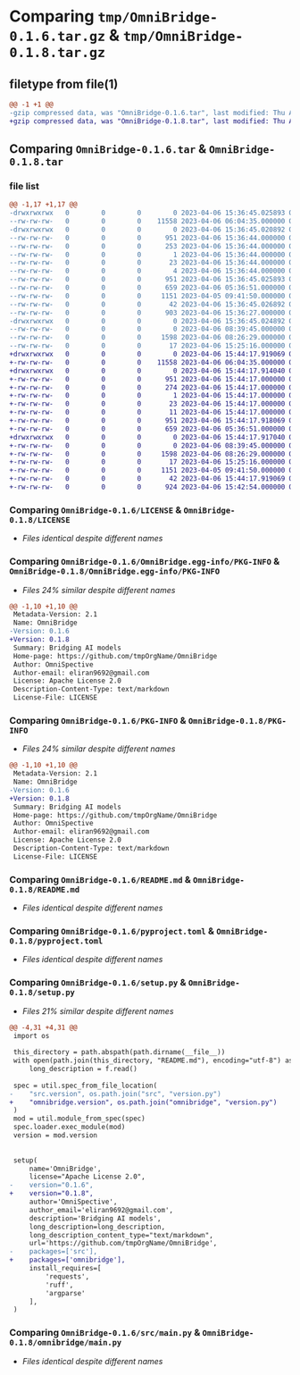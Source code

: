 # Comparing `tmp/OmniBridge-0.1.6.tar.gz` & `tmp/OmniBridge-0.1.8.tar.gz`

## filetype from file(1)

```diff
@@ -1 +1 @@
-gzip compressed data, was "OmniBridge-0.1.6.tar", last modified: Thu Apr  6 15:36:45 2023, max compression
+gzip compressed data, was "OmniBridge-0.1.8.tar", last modified: Thu Apr  6 15:44:17 2023, max compression
```

## Comparing `OmniBridge-0.1.6.tar` & `OmniBridge-0.1.8.tar`

### file list

```diff
@@ -1,17 +1,17 @@
-drwxrwxrwx   0        0        0        0 2023-04-06 15:36:45.025893 OmniBridge-0.1.6/
--rw-rw-rw-   0        0        0    11558 2023-04-06 06:04:35.000000 OmniBridge-0.1.6/LICENSE
-drwxrwxrwx   0        0        0        0 2023-04-06 15:36:45.020892 OmniBridge-0.1.6/OmniBridge.egg-info/
--rw-rw-rw-   0        0        0      951 2023-04-06 15:36:44.000000 OmniBridge-0.1.6/OmniBridge.egg-info/PKG-INFO
--rw-rw-rw-   0        0        0      253 2023-04-06 15:36:44.000000 OmniBridge-0.1.6/OmniBridge.egg-info/SOURCES.txt
--rw-rw-rw-   0        0        0        1 2023-04-06 15:36:44.000000 OmniBridge-0.1.6/OmniBridge.egg-info/dependency_links.txt
--rw-rw-rw-   0        0        0       23 2023-04-06 15:36:44.000000 OmniBridge-0.1.6/OmniBridge.egg-info/requires.txt
--rw-rw-rw-   0        0        0        4 2023-04-06 15:36:44.000000 OmniBridge-0.1.6/OmniBridge.egg-info/top_level.txt
--rw-rw-rw-   0        0        0      951 2023-04-06 15:36:45.025893 OmniBridge-0.1.6/PKG-INFO
--rw-rw-rw-   0        0        0      659 2023-04-06 05:36:51.000000 OmniBridge-0.1.6/README.md
--rw-rw-rw-   0        0        0     1151 2023-04-05 09:41:50.000000 OmniBridge-0.1.6/pyproject.toml
--rw-rw-rw-   0        0        0       42 2023-04-06 15:36:45.026892 OmniBridge-0.1.6/setup.cfg
--rw-rw-rw-   0        0        0      903 2023-04-06 15:36:27.000000 OmniBridge-0.1.6/setup.py
-drwxrwxrwx   0        0        0        0 2023-04-06 15:36:45.024892 OmniBridge-0.1.6/src/
--rw-rw-rw-   0        0        0        0 2023-04-06 08:39:45.000000 OmniBridge-0.1.6/src/__init__.py
--rw-rw-rw-   0        0        0     1598 2023-04-06 08:26:29.000000 OmniBridge-0.1.6/src/main.py
--rw-rw-rw-   0        0        0       17 2023-04-06 15:25:16.000000 OmniBridge-0.1.6/src/version.py
+drwxrwxrwx   0        0        0        0 2023-04-06 15:44:17.919069 OmniBridge-0.1.8/
+-rw-rw-rw-   0        0        0    11558 2023-04-06 06:04:35.000000 OmniBridge-0.1.8/LICENSE
+drwxrwxrwx   0        0        0        0 2023-04-06 15:44:17.914040 OmniBridge-0.1.8/OmniBridge.egg-info/
+-rw-rw-rw-   0        0        0      951 2023-04-06 15:44:17.000000 OmniBridge-0.1.8/OmniBridge.egg-info/PKG-INFO
+-rw-rw-rw-   0        0        0      274 2023-04-06 15:44:17.000000 OmniBridge-0.1.8/OmniBridge.egg-info/SOURCES.txt
+-rw-rw-rw-   0        0        0        1 2023-04-06 15:44:17.000000 OmniBridge-0.1.8/OmniBridge.egg-info/dependency_links.txt
+-rw-rw-rw-   0        0        0       23 2023-04-06 15:44:17.000000 OmniBridge-0.1.8/OmniBridge.egg-info/requires.txt
+-rw-rw-rw-   0        0        0       11 2023-04-06 15:44:17.000000 OmniBridge-0.1.8/OmniBridge.egg-info/top_level.txt
+-rw-rw-rw-   0        0        0      951 2023-04-06 15:44:17.918069 OmniBridge-0.1.8/PKG-INFO
+-rw-rw-rw-   0        0        0      659 2023-04-06 05:36:51.000000 OmniBridge-0.1.8/README.md
+drwxrwxrwx   0        0        0        0 2023-04-06 15:44:17.917040 OmniBridge-0.1.8/omnibridge/
+-rw-rw-rw-   0        0        0        0 2023-04-06 08:39:45.000000 OmniBridge-0.1.8/omnibridge/__init__.py
+-rw-rw-rw-   0        0        0     1598 2023-04-06 08:26:29.000000 OmniBridge-0.1.8/omnibridge/main.py
+-rw-rw-rw-   0        0        0       17 2023-04-06 15:25:16.000000 OmniBridge-0.1.8/omnibridge/version.py
+-rw-rw-rw-   0        0        0     1151 2023-04-05 09:41:50.000000 OmniBridge-0.1.8/pyproject.toml
+-rw-rw-rw-   0        0        0       42 2023-04-06 15:44:17.919069 OmniBridge-0.1.8/setup.cfg
+-rw-rw-rw-   0        0        0      924 2023-04-06 15:42:54.000000 OmniBridge-0.1.8/setup.py
```

### Comparing `OmniBridge-0.1.6/LICENSE` & `OmniBridge-0.1.8/LICENSE`

 * *Files identical despite different names*

### Comparing `OmniBridge-0.1.6/OmniBridge.egg-info/PKG-INFO` & `OmniBridge-0.1.8/OmniBridge.egg-info/PKG-INFO`

 * *Files 24% similar despite different names*

```diff
@@ -1,10 +1,10 @@
 Metadata-Version: 2.1
 Name: OmniBridge
-Version: 0.1.6
+Version: 0.1.8
 Summary: Bridging AI models
 Home-page: https://github.com/tmpOrgName/OmniBridge
 Author: OmniSpective
 Author-email: eliran9692@gmail.com
 License: Apache License 2.0
 Description-Content-Type: text/markdown
 License-File: LICENSE
```

### Comparing `OmniBridge-0.1.6/PKG-INFO` & `OmniBridge-0.1.8/PKG-INFO`

 * *Files 24% similar despite different names*

```diff
@@ -1,10 +1,10 @@
 Metadata-Version: 2.1
 Name: OmniBridge
-Version: 0.1.6
+Version: 0.1.8
 Summary: Bridging AI models
 Home-page: https://github.com/tmpOrgName/OmniBridge
 Author: OmniSpective
 Author-email: eliran9692@gmail.com
 License: Apache License 2.0
 Description-Content-Type: text/markdown
 License-File: LICENSE
```

### Comparing `OmniBridge-0.1.6/README.md` & `OmniBridge-0.1.8/README.md`

 * *Files identical despite different names*

### Comparing `OmniBridge-0.1.6/pyproject.toml` & `OmniBridge-0.1.8/pyproject.toml`

 * *Files identical despite different names*

### Comparing `OmniBridge-0.1.6/setup.py` & `OmniBridge-0.1.8/setup.py`

 * *Files 21% similar despite different names*

```diff
@@ -4,31 +4,31 @@
 import os
 
 this_directory = path.abspath(path.dirname(__file__))
 with open(path.join(this_directory, "README.md"), encoding="utf-8") as f:
     long_description = f.read()
 
 spec = util.spec_from_file_location(
-    "src.version", os.path.join("src", "version.py")
+    "omnibridge.version", os.path.join("omnibridge", "version.py")
 )
 mod = util.module_from_spec(spec)
 spec.loader.exec_module(mod)
 version = mod.version
 
 
 setup(
     name='OmniBridge',
     license="Apache License 2.0",
-    version="0.1.6",
+    version="0.1.8",
     author='OmniSpective',
     author_email='eliran9692@gmail.com',
     description='Bridging AI models',
     long_description=long_description,
     long_description_content_type="text/markdown",
     url='https://github.com/tmpOrgName/OmniBridge',
-    packages=['src'],
+    packages=['omnibridge'],
     install_requires=[
         'requests',
         'ruff',
         'argparse'
     ],
 )
```

### Comparing `OmniBridge-0.1.6/src/main.py` & `OmniBridge-0.1.8/omnibridge/main.py`

 * *Files identical despite different names*

